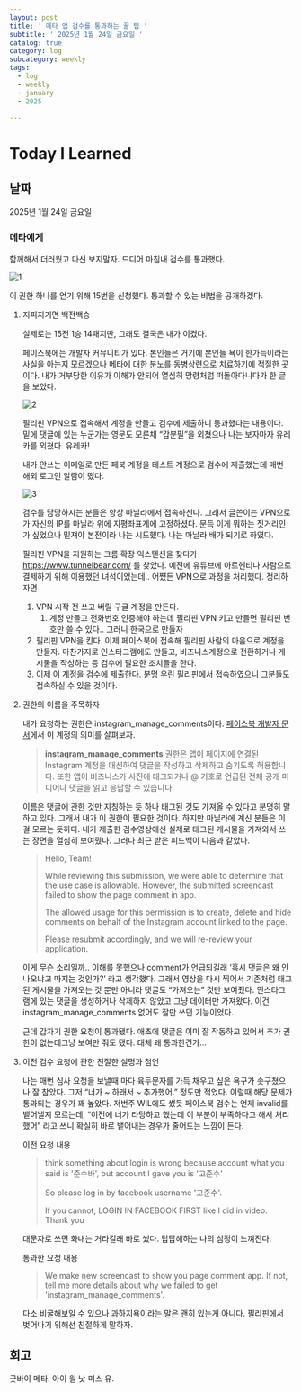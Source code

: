 ```yaml
---
layout: post
title: ' 메타 앱 검수를 통과하는 꿀 팁 '
subtitle: ' 2025년 1월 24일 금요일 '
catalog: true
category: log
subcategory: weekly
tags:
  - log
  - weekly
  - january
  - 2025

---
```


# Today I Learned

## 날짜

2025년 1월 24일 금요일

### 메타에게

함께해서 더러웠고 다신 보지말자. 드디어 마침내 검수를 통과했다.

![1](https://cdn.jsdelivr.net/gh/importunate-dev/importunate-dev.github.io/img/log/2025/01/24/1.webp)

이 권한 하나를 얻기 위해 15번을 신청했다. 통과할 수 있는 비법을 공개하겠다.

1. 지피지기면 백전백승
    
     실제로는 15전 1승 14패지만, 그래도 결국은 내가 이겼다.
    
    페이스북에는 개발자 커뮤니티가 있다. 본인들은 거기에 본인들 욕이 한가득이라는 사실을 아는지 모르겠으나 메타에 대한 분노를 동병상련으로 치료하기에 적절한 곳이다. 내가 거부당한 이유가 이해가 안되어 열심히 망령처럼 떠돌아다니다가 한 글을 보았다.
    
    ![2](https://cdn.jsdelivr.net/gh/importunate-dev/importunate-dev.github.io/img/log/2025/01/24/2.webp)
    
    필리핀 VPN으로 접속해서 계정을 만들고 검수에 제출하니 통과했다는 내용이다. 밑에 댓글에 있는 누군가는 영문도 모른채 “갑분필”을 외쳤으나 나는 보자마자 유레카를 외쳤다. 유레카!
    
     내가 안쓰는 이메일로 만든 페북 계정을 테스트 계정으로 검수에 제출했는데 매번 해외 로그인 알람이 떴다.
    
    ![3](https://cdn.jsdelivr.net/gh/importunate-dev/importunate-dev.github.io/img/log/2025/01/24/3.webp)
    
    검수를 담당하시는 분들은 항상 마닐라에서 접속하신다. 그래서 글쓴이는 VPN으로 가 자신의 IP를 마닐라 위에 지평좌표계에 고정하셨다. 문득 이게 뭐하는 짓거리인가 싶었으나 밑져야 본전이라 나는 시도했다. 나는 마닐라 배가 되기로 하였다.
    
     필리핀 VPN을 지원하는 크롬 확장 익스텐션을 찾다가 https://www.tunnelbear.com/ 를 찾았다. 예전에 유튜브에 아르헨티나 사람으로 결제하기 위해 이용했던 녀석이었는데.. 어쩄든 VPN으로 과정을 처리했다. 정리하자면
    
    1. VPN 시작 전 쓰고 버릴 구글 계정을 만든다.
        1. 계정 만들고 전화번호 인증해야 하는데 필리핀 VPN 키고 만들면 필리핀 번호만 쓸 수 있다.. 그러니 한국으로 만들자
    2. 필리핀 VPN을 킨다. 이제 페이스북에 접속해 필리핀 사람의 마음으로 계정을 만들자. 마찬가지로 인스타그램에도 만들고, 비즈니스계정으로 전환하거나 게시물을 작성하는 등 검수에 필요한 조치들을 한다. 
    3. 이제 이 계정을 검수에 제출한다. 분명 우린 필리핀에서 접속하였으니 그분들도 접속하실 수 있을 것이다.
2. 권한의 이름을 주목하자
    
    내가 요청하는 권한은 instagram_manage_comments이다. [페이스북 개발자 문서](https://developers.facebook.com/docs/permissions)에서 이 계정의 의미를 살펴보자.
    
    > **instagram_manage_comments** 권한은 앱이 페이지에 연결된 Instagram 계정을 대신하여 댓글을 작성하고 삭제하고 숨기도록 허용합니다. 또한 앱이 비즈니스가 사진에 태그되거나 @ 기호로 언급된 전체 공개 미디어나 댓글을 읽고 응답할 수 있습니다.
    > 
    
    이름은 댓글에 관한 것만 지칭하는 듯 하나 태그된 것도 가져올 수 있다고 분명히 말하고 있다. 그래서 내가 이 권한이 필요한 것이다. 하지만 마닐라에 계신 분들은 이걸 모르는 듯하다. 내가 제출한 검수영상에선 실제로 태그된 게시물을 가져와서 쓰는 장면을 열심히 보여줬다. 그러다 최근 받은 피드백이 다음과 같았다.
    
    > Hello, Team!
    > 
    > 
    > While reviewing this submission, we were able to determine that the use case is allowable. However, the submitted screencast failed to show the page comment in app.
    > 
    > The allowed usage for this permission is to create, delete and hide comments on behalf of the Instagram account linked to the page.
    > 
    > Please resubmit accordingly, and we will re-review your application.
    > 
    
    이게 무슨 소리일까.. 이해를 못했으나 comment가 언급되길래 ‘혹시 댓글은 왜 안나오냐고 따지는 것인가?’ 라고 생각했다. 그래서 영상을 다시 찍어서 기존처럼 태그된 게시물을 가져오는 것 뿐만 아니라 댓글도 “가져오는” 것만 보여줬다. 인스타그램에 있는 댓글을 생성하거나 삭제하지 않았고 그냥 데이터만 가져왔다. 이건 instagram_manage_comments 없어도 잘만 쓰던 기능이었다.
    
     근데 갑자기 권한 요청이 통과됐다. 애초에 댓글은 이미 잘 작동하고 있어서 추가 권한이 없는데그냥 보여만 줘도 됐다. 대체 왜 통과한건가…
    
3. 이전 검수 요청에 관한 친절한 설명과 첨언
    
    나는 매번 심사 요청을 보낼때 마다 육두문자를 가득 채우고 싶은 욕구가 솟구쳤으나 잘 참았다. 그저 “너가 ~ 하래서 ~ 추가했어.” 정도만 적었다. 이럴때 해당 문제가 통과되는 경우가 꽤 높았다. 저번주 WIL에도 썼듯 페이스북 검수는 언제 invalid를 뱉어낼지 모르는데, “이전에 너가 타당하고 했는데 이 부분이 부족하다고 해서 처리했어” 라고 쓰니 확실히 바로 뱉어내는 경우가 줄어드는 느낌이 든다.
    
    이전 요청 내용
    
    > think something about login is wrong because account what you said is '준수바', but account I gave you is '고준수'
    > 
    > 
    > So please log in by facebook username '고준수'.
    > 
    > If you cannot, LOGIN IN FACEBOOK FIRST like I did in video. Thank you
    > 
    
    대문자로 쓰면 화내는 거라길래 바로 썼다. 답답해하는 나의 심정이 느껴진다.
    
    통과한 요청 내용
    
    > We make new screencast to show you page comment app. If not, tell me more details about why we failed to get 'instagram_manage_comments'.
    > 
    
    다소 비굴해보일 수 있으나 과하지욕이라는 말은 괜히 있는게 아니다. 필리핀에서 벗어나기 위해선 친절하게 말하자.
    

## 회고

굿바이 메타. 아이 윌 낫 미스 유.